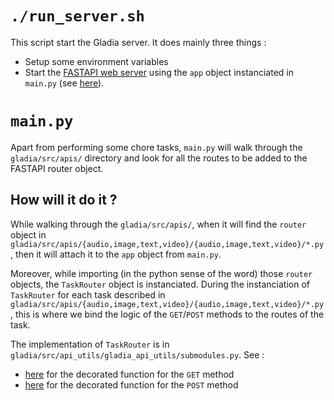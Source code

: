 # `./run_server.sh`

This script start the Gladia server. It does mainly three things :

* Setup some environment variables
* Start the [FASTAPI web server](https://www.uvicorn.org/) using the `app` object instanciated in `main.py` (see [here](https://github.com/gladiaio/gladia/blob/a832381dfa79ed7974fed090fd549fd7abe2c9ee/src/main.py#L199)).

# `main.py`

Apart from performing some chore tasks, `main.py` will walk through the `gladia/src/apis/` directory and look for all the routes to be added to the FASTAPI router object. 

## How will it do it ? 

While walking through the `gladia/src/apis/`, when it will find the `router` object in `gladia/src/apis/{audio,image,text,video}/{audio,image,text,video}/*.py`, then it will attach it to the `app` object from `main.py`. 

Moreover, while importing (in the python sense of the word) those `router` objects, the `TaskRouter` object is instanciated. During the instanciation of `TaskRouter` for each task described in `gladia/src/apis/{audio,image,text,video}/{audio,image,text,video}/*.py`, this is where we bind the logic of the `GET`/`POST` methods to the routes of the task. 

The implementation of `TaskRouter` is in `gladia/src/api_utils/gladia_api_utils/submodules.py`. See :
 
* [here](https://github.com/gladiaio/gladia/blob/a832381dfa79ed7974fed090fd549fd7abe2c9ee/src/api_utils/gladia_api_utils/submodules.py#L235) for the decorated function for the `GET` method
* [here](https://github.com/gladiaio/gladia/blob/a832381dfa79ed7974fed090fd549fd7abe2c9ee/src/api_utils/gladia_api_utils/submodules.py#L264) for the decorated function for the `POST` method

